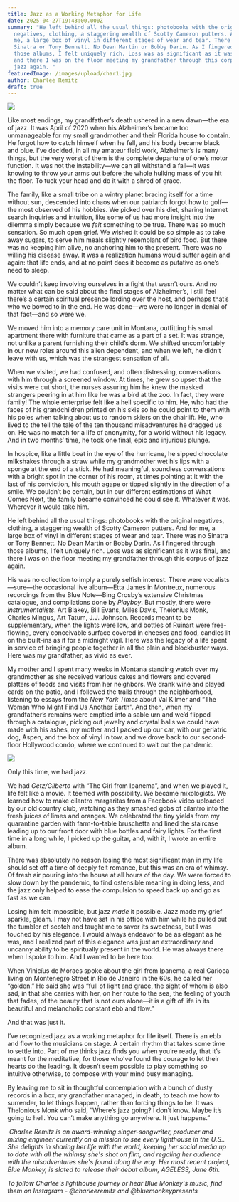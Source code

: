```yaml
---
title: Jazz as a Working Metaphor for Life
date: 2025-04-27T19:43:00.000Z
summary: "He left behind all the usual things: photobooks with the original
  negatives, clothing, a staggering wealth of Scotty Cameron putters. And for
  me, a large box of vinyl in different stages of wear and tear. There was no
  Sinatra or Tony Bennett. No Dean Martin or Bobby Darin. As I fingered through
  those albums, I felt uniquely rich. Loss was as significant as it was final,
  and there I was on the floor meeting my grandfather through this corpus of
  jazz again. "
featuredImage: /images/upload/char1.jpg
author: Charlee Remitz
draft: true
---
```

![](/images/upload/char1.jpg)

Like most endings, my grandfather’s death ushered in a new dawn—the era of jazz. It was April of 2020 when his Alzheimer’s became too unmanageable for my small grandmother and their Florida house to contain. He forgot how to catch himself when he fell, and his body became black and blue. I’ve decided, in all my amateur field work, Alzheimer’s is many things, but the very worst of them is the complete departure of one’s motor function. It was not the instability—we can all withstand a fall—it was knowing to throw your arms out before the whole hulking mass of you hit the floor. To tuck your head and do it with a shred of grace. 

The family, like a small tribe on a wintry planet bracing itself for a time without sun, descended into chaos when our patriarch forgot how to golf—the most observed of his hobbies. We picked over his diet, sharing Internet search inquiries and intuition, like some of us had more insight into the dilemma simply because we *felt* something to be true. There was so much sensation. So much open grief. We wished it could be so simple as to take away sugars, to serve him meals slightly resemblant of bird food. But there was no keeping him alive, no anchoring him to the present. There was no willing his disease away. It was a realization humans would suffer again and again: that life ends, and at no point does it become as putative as one’s need to sleep. 

We couldn’t keep involving ourselves in a fight that wasn’t ours. And no matter what can be said about the final stages of Alzheimer’s, I still feel there’s a certain spiritual presence lording over the host, and perhaps that’s who we bowed to in the end. He was done—we were no longer in denial of that fact—and so were we. 

We moved him into a memory care unit in Montana, outfitting his small apartment there with furniture that came as a part of a set. It was strange, not unlike a parent furnishing their child’s dorm. We shifted uncomfortably in our new roles around this alien dependent, and when we left, he didn’t leave with us, which was the strangest sensation of all. 

When we visited, we had confused, and often distressing, conversations with him through a screened window. At times, he grew so upset that the visits were cut short, the nurses assuring him he knew the masked strangers peering in at him like he was a bird at the zoo. In fact, they were family! The whole enterprise felt like a hell specific to him. He, who had the faces of his grandchildren printed on his skis so he could point to them with his poles when talking about us to random skiers on the chairlift. He, who lived to the tell the tale of the ten thousand misadventures he dragged us on. He was no match for a life of anonymity, for a world without his legacy. And in two months’ time, he took one final, epic and injurious plunge. 

In hospice, like a little boat in the eye of the hurricane, he sipped chocolate milkshakes through a straw while my grandmother wet his lips with a sponge at the end of a stick. He had meaningful, soundless conversations with a bright spot in the corner of his room, at times pointing at it with the last of his conviction, his mouth agape or tipped slightly in the direction of a smile. We couldn’t be certain, but in our different estimations of What Comes Next, the family became convinced he could see it. Whatever it was. Wherever it would take him. 

He left behind all the usual things: photobooks with the original negatives, clothing, a staggering wealth of Scotty Cameron putters. And for me, a large box of vinyl in different stages of wear and tear. There was no Sinatra or Tony Bennett. No Dean Martin or Bobby Darin. As I fingered through those albums, I felt uniquely rich. Loss was as significant as it was final, and there I was on the floor meeting my grandfather through this corpus of jazz again. 

His was no collection to imply a purely selfish interest. There were vocalists—sure—the occasional live album—Etta James in Montreux, numerous recordings from the Blue Note—Bing Crosby’s extensive Christmas catalogue, and compilations done by *Playboy*. But mostly, there were *instrumentalists*. Art Blakey, Bill Evans, Miles Davis, Thelonius Monk, Charles Mingus, Art Tatum, J.J. Johnson. Records meant to be supplementary, when the lights were low, and bottles of Ruinart were free-flowing, every conceivable surface covered in cheeses and food, candles lit on the built-ins as if for a midnight vigil. Here was the legacy of a life spent in service of bringing people together in all the plain and blockbuster ways. Here was my grandfather, as vivid as ever.

My mother and I spent many weeks in Montana standing watch over my grandmother as she received various cakes and flowers and covered platters of foods and visits from her neighbors. We drank wine and played cards on the patio, and I followed the trails through the neighborhood, listening to essays from the *New York Times* about Val Kilmer and “The Woman Who Might Find Us Another Earth”. And then, when my grandfather’s remains were emptied into a sable urn and we’d flipped through a catalogue, picking out jewelry and crystal balls we could have made with his ashes, my mother and I packed up our car, with our geriatric dog, Aspen, and the box of vinyl in tow, and we drove back to our second-floor Hollywood condo, where we continued to wait out the pandemic. 

![](/images/upload/char3.png)

Only this time, we had jazz. 

We had *Getz/Gilberto* with “The Girl from Ipanema”, and when we played it, life felt like a movie. It teemed with possibility. We became mixologists. We learned how to make cilantro margaritas from a Facebook video uploaded by our old country club, watching as they smashed gobs of cilantro into the fresh juices of limes and oranges. We celebrated the tiny yields from my quarantine garden with farm-to-table bruschetta and lined the staircase leading up to our front door with blue bottles and fairy lights. For the first time in a long while, I picked up the guitar, and, with it, I wrote an entire album.    

There was absolutely no reason losing the most significant man in my life should set off a time of deeply felt romance, but this was an era of whimsy. Of fresh air pouring into the house at all hours of the day. We were forced to slow down by the pandemic, to find ostensible meaning in doing less, and the jazz only helped to ease the compulsion to speed back up and go as fast as we can. 

Losing him felt impossible, but jazz *made* it possible. Jazz made my grief sparkle, gleam. I may not have sat in his office with him while he pulled out the tumbler of scotch and taught me to savor its sweetness, but I was touched by his elegance. I would always endeavor to be as elegant as he was, and I realized part of this elegance was just an extraordinary and uncanny ability to be spiritually present in the world. He was always there when I spoke to him. And I wanted to be here too. 

When Vinicíus de Moraes spoke about the girl from Ipanema, a real Carioca living on Montenegro Street in Rio de Janeiro in the 60s, he called her “golden.” He said she was “full of light and grace, the sight of whom is also sad, in that she carries with her, on her route to the sea, the feeling of youth that fades, of the beauty that is not ours alone—it is a gift of life in its beautiful and melancholic constant ebb and flow.” 

And that was just it. 

I’ve recognized jazz as a working metaphor for life itself. There is an ebb and flow to the musicians on stage. A certain rhythm that takes some time to settle into. Part of me thinks jazz finds you when you’re ready, that it’s meant for the meditative, for those who’ve found the courage to let their hearts do the leading. It doesn’t seem possible to play something so intuitive otherwise, to compose with your mind busy managing. 

By leaving me to sit in thoughtful contemplation with a bunch of dusty records in a box, my grandfather managed, in death, to teach me how to surrender, to let things happen, rather than forcing things to be. It was Thelonious Monk who said, “Where’s jazz going? I don’t know. Maybe it’s going to hell. You can’t make anything go anywhere. It just happens.” 



 *Charlee Remitz is an award-winning singer-songwriter, producer and mixing engineer currently on a mission to see every lighthouse in the U.S.. She delights in sharing her life with the world, keeping her social media up to date with all the whimsy she's shot on film, and regaling her audience with the misadventures she's found along the way. Her most recent project, Blue Monkey, is slated to release their debut album, AGELESS, June 6th.*

*To follow Charlee's lighthouse journey or hear Blue Monkey's music, find them on Instagram - @charleeremitz and @bluemonkeypresents*
